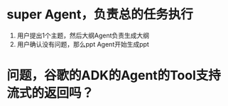 # super Agent，负责总的任务执行
1. 用户提出1个主题，然后大纲Agent负责生成大纲
2. 用户确认没有问题，那么ppt Agent开始生成ppt

# 问题，谷歌的ADK的Agent的Tool支持流式的返回吗？
